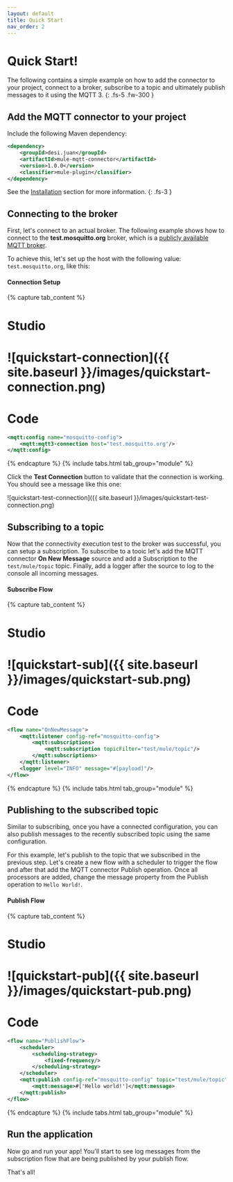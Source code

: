 ```yaml
---
layout: default
title: Quick Start
nav_order: 2
---
```


# Quick Start!

The following contains a simple example on how to add the connector to your project, connect to a broker, subscribe to a topic and ultimately publish messages to it using the MQTT 3.
{: .fs-5 .fw-300 }

## Add the MQTT connector to your project

Include the following Maven dependency:

```xml
<dependency>
    <groupId>desi.juan</groupId>
    <artifactId>mule-mqtt-connector</artifactId>
    <version>1.0.0</version>
    <classifier>mule-plugin</classifier>
</dependency>
```
See the [Installation](20_installation.md) section for more information.
{: .fs-3 }

## Connecting to the broker

First, let's connect to an actual broker. The following example shows how to connect to the **test.mosquitto.org** broker, which is a [publicly available MQTT broker](https://test.mosquitto.org/).  

To achieve this, let's set up the host with the following value: `test.mosquitto.org`, like this:

#### Connection Setup
{% capture tab_content %}

Studio
===
![quickstart-connection]({{ site.baseurl }}/images/quickstart-connection.png)
====

Code
===

```xml
<mqtt:config name="mosquitto-config">
	<mqtt:mqtt3-connection host="test.mosquitto.org"/>
</mqtt:config>
```

{% endcapture %}
{% include tabs.html tab_group="module" %}

Click the **Test Connection** button to validate that the connection is working. You should see a message like this one:

![quickstart-test-connection]({{ site.baseurl }}/images/quickstart-test-connection.png)


## Subscribing to a topic

Now that the connectivity execution test to the broker was successful, you can setup a subscription. To subscribe to a tooic let's add the MQTT connector **On New Message** source and add a Subscription to the `test/mule/topic` topic. Finally, add a logger after the source to log to the console all incoming messages.

#### Subscribe Flow
{% capture tab_content %}

Studio
===
![quickstart-sub]({{ site.baseurl }}/images/quickstart-sub.png)
====

Code
===

```xml
<flow name="OnNewMessage">
    <mqtt:listener config-ref="mosquitto-config">
        <mqtt:subscriptions>
            <mqtt:subscription topicFilter="test/mule/topic"/>
        </mqtt:subscriptions>
    </mqtt:listener>
    <logger level="INFO" message="#[payload]"/>
</flow>
```

{% endcapture %}
{% include tabs.html tab_group="module" %}

## Publishing to the subscribed topic

Similar to subscribing, once you have a connected configuration, you can also publish messages to the recently subscribed topic using the same configuration.

For this example, let's publish to the topic that we subscribed in the previous step. Let's create a new flow with a scheduler to trigger the flow and after that add the MQTT connector Publish operation. Once all processors are added, change the message property from the Publish operation to `Hello World!`.

#### Publish Flow
{% capture tab_content %}

Studio
===
![quickstart-pub]({{ site.baseurl }}/images/quickstart-pub.png)
====

Code
===

```xml
<flow name="PublishFlow">
    <scheduler>
        <scheduling-strategy>
            <fixed-frequency/>
        </scheduling-strategy>
    </scheduler>
    <mqtt:publish config-ref="mosquitto-config" topic="test/mule/topic">
        <mqtt:message>#['Hello world!']</mqtt:message>
    </mqtt:publish>
</flow>
```

{% endcapture %}
{% include tabs.html tab_group="module" %}

## Run the application

Now go and run your app! You'll start to see log messages from the subscription flow that are being published by your publish flow. 

That's all!